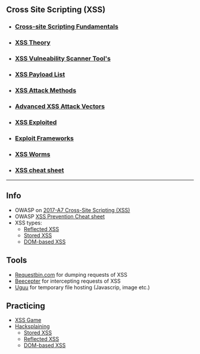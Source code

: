 ## Cross Site Scripting (XSS)

* ###  [ Cross-site Scripting Fundamentals]( )
* ###  [ XSS Theory]( )
* ###  [ XSS Vulneability Scanner Tool's](https://github.com/sarathlalup/Cyber-security/blob/master/Website%20Hacking/Web%20Attacks/XSS/XSS%20Vulneability%20Scanner%20Tool's.md )
* ###  [ XSS Payload List](https://github.com/sarathlalup/Cyber-security/blob/master/Website%20Hacking/Web%20Attacks/XSS/XSS%20Payload%20List.md )
* ###  [ XSS Attack Methods]( )
* ###  [ Advanced XSS Attack Vectors ]( )
* ###  [ XSS Exploited ]( )
* ###  [ Exploit Frameworks ]( )
* ###  [ XSS Worms ]( )
* ###  [ XSS cheat sheet  ](https://portswigger.net/web-security/cross-site-scripting/cheat-sheet )

---------------------------------------------------------------------------------------------------------------------------------


## Info
* OWASP on [2017-A7 Cross-Site Scripting (XSS)](https://www.owasp.org/index.php/Top_10-2017_A7-Cross-Site_Scripting_%28XSS%29)
* OWASP [XSS Prevention Cheat sheet](https://www.owasp.org/index.php/XSS_(Cross_Site_Scripting)_Prevention_Cheat_Sheet)
* XSS types:
  * [Reflected XSS](https://www.owasp.org/index.php/Testing_for_Reflected_Cross_site_scripting_%28OTG-INPVAL-001%29)
  * [Stored XSS](https://www.owasp.org/index.php/Testing_for_Stored_Cross_site_scripting_%28OTG-INPVAL-002%29)
  * [DOM-based XSS](https://www.owasp.org/index.php/Testing_for_DOM-based_Cross_site_scripting_%28OTG-CLIENT-001%29)

## Tools
* [Requestbin.com](https://requestbin.com) for dumping requests of XSS
* [Beecepter](https://beeceptor.com/) for intercepting requests of XSS
* [Uguu](https://uguu.se) for temporary file hosting (Javascrip, image etc.)

## Practicing
* [XSS Game](https://xss-game.appspot.com/)
* [Hacksplaining](https://www.hacksplaining.com/exercises/)
  * [Stored XSS](https://www.hacksplaining.com/exercises/xss-stored)
  * [Reflected XSS](https://www.hacksplaining.com/exercises/xss-reflected)
  * [DOM-based XSS](https://www.hacksplaining.com/exercises/xss-dom)
